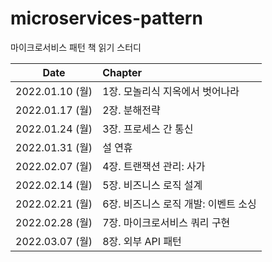 # microservices-pattern
마이크로서비스 패턴 책 읽기 스터디

|Date|Chapter|
|:--:|:--|
|2022.01.10 (월)|1장. 모놀리식 지옥에서 벗어나라|
|2022.01.17 (월)|2장. 분해전략|
|2022.01.24 (월)|3장. 프로세스 간 통신|
|2022.01.31 (월)|설 연휴|
|2022.02.07 (월)|4장. 트랜잭션 관리: 사가|
|2022.02.14 (월)|5장. 비즈니스 로직 설계|
|2022.02.21 (월)|6장. 비즈니스 로직 개발: 이벤트 소싱|
|2022.02.28 (월)|7장. 마이크로서비스 쿼리 구현|
|2022.03.07 (월)|8장. 외부 API 패턴|
